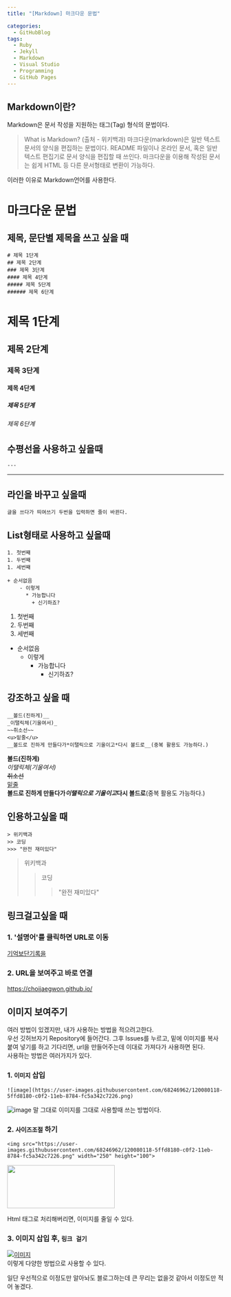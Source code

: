 ```yaml
---
title: "[Markdown] 마크다운 문법"

categories:
  - GitHubBlog
tags:
  - Ruby
  - Jekyll
  - Markdown
  - Visual Studio
  - Programming
  - GitHub Pages
---
```

## Markdown이란?
Markdown은 문서 작성을 지원하는 태그(Tag) 형식의 문법이다.  
> What is Markdown? (출처 - 위키백과)
마크다운(markdown)은 일반 텍스트 문서의 양식을 편집하는 문법이다. README 파일이나 온라인 문서, 혹은 일반 텍스트 편집기로 문서 양식을 편집할 때 쓰인다. 마크다운을 이용해 작성된 문서는 쉽게 HTML 등 다른 문서형태로 변환이 가능하다.  

이러한 이유로 Markdown언어를 사용한다.

# 마크다운 문법

## 제목, 문단별 제목을 쓰고 싶을 때
~~~
# 제목 1단계
## 제목 2단계
### 제목 3단계
#### 제목 4단계
##### 제목 5단계
###### 제목 6단계
~~~
# 제목 1단계
## 제목 2단계
### 제목 3단계
#### 제목 4단계
##### 제목 5단계
###### 제목 6단계

## 수평선을 사용하고 싶을때
~~~
---
~~~
---

## 라인을 바꾸고 싶을때
~~~
글을 쓰다가 띄여쓰기 두번을 입력하면 줄이 바뀐다.
~~~

## List형태로 사용하고 싶을때
~~~
1. 첫번째
1. 두번째
1. 세번째
  
+ 순서없음
    - 이렇게
      * 가능합니다
        + 신기하죠?
~~~
1. 첫번째
1. 두번째
1. 세번째
  
+ 순서없음
    - 이렇게
      * 가능합니다
        + 신기하죠?

## 강조하고 싶을 때
~~~
__볼드(진하게)__  
_이탤릭체(기울여서)_    
~~취소선~~  
<u>밑줄</u>  
__볼드로 진하게 만들다가*이탤릭으로 기울이고*다시 볼드로__(중복 활용도 가능하다.)
~~~
__볼드(진하게)__  
_이탤릭체(기울여서)_    
~~취소선~~  
<u>밑줄</u>  
__볼드로 진하게 만들다가*이탤릭으로 기울이고*다시 볼드로__(중복 활용도 가능하다.)

## 인용하고싶을 때
~~~
> 위키백과
>> 코딩
>>> "완전 재미있다"
~~~
> 위키백과
>> 코딩
>>> "완전 재미있다"  

## 링크걸고싶을 때
### 1. '설명어'를 클릭하면 URL로 이동  
[기억보단기록을](https://choijaegwon.github.io "마우스를 올려놓으면 말풍선이 나옵니다.")  
### 2. URL을 보여주고 바로 연결  
<https://choijaegwon.github.io/>

## 이미지 보여주기
여러 방법이 있겠지만, 내가 사용하는 방법을 적으려고한다.  
우선 깃허브자기 Repository에 들어간다. 그후 Issues를 누르고,
밑에 이미지를 복사 붙여 넣기를 하고 기다리면,
url을 만들어주는데 이대로 가져다가 사용하면 된다.  
사용하는 방법은 여러가지가 있다.

### 1. `이미지` 삽입
~~~
![image](https://user-images.githubusercontent.com/68246962/120080118-5ffd8180-c0f2-11eb-8784-fc5a342c7226.png)
~~~
![image](https://user-images.githubusercontent.com/68246962/120080118-5ffd8180-c0f2-11eb-8784-fc5a342c7226.png)
말 그대로 이미지를 그대로 사용할때 쓰는 방법이다.  
### 2. `사이즈조절` 하기
~~~
<img src="https://user-images.githubusercontent.com/68246962/120080118-5ffd8180-c0f2-11eb-8784-fc5a342c7226.png" width="250" height="100">
~~~
<img src="https://user-images.githubusercontent.com/68246962/120080118-5ffd8180-c0f2-11eb-8784-fc5a342c7226.png" width="250" height="100">  

Html 태그로 처리해버리면, 이미지를 줄일 수 있다.
### 3. 이미지 삽입 후, `링크 걸기`
[![이미지](https://user-images.githubusercontent.com/68246962/120080118-5ffd8180-c0f2-11eb-8784-fc5a342c7226.png)](https://choijaegwon.github.io/)  
이렇게 다양한 방법으로 사용할 수 있다.

일단 우선적으로 이정도만 알아놔도 블로그하는데 큰 무리는 없을것 같아서 이정도만 적어 놓겠다.
